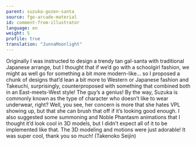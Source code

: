 ```yaml
---
parent: suzuka-gozen-santa
source: fgo-arcade-material
id: comment-from-illustrator
language: en
weight: 5
profile: true
translation: "JunnaMoonlight"
---
```


Originally I was instructed to design a trendy tan gal-santa with traditional Japanese arrange, but I thought that if we’d go with a schoolgirl fashion, we might as well go for something a bit more modern-like… so I proposed a chunk of designs that’d lean a bit more to Western or Japanese fashion and Takeuchi, surprisingly, counterproposed with something that combined both in an East-meets-West style! The guy’s a genius! By the way, Suzuka is commonly known as the type of character who doesn’t like to wear underwear, right? Well, you see, her concern is more that she hates VPL showing up, but that she can brush that off if it’s looking good enough. I also suggested some summoning and Noble Phantasm animations that I thought it’d look cool in 3D models, but I didn’t expect all of it to be implemented like that. The 3D modeling and motions were just adorable! It was super cool, thank you so much! (Takenoko Seijin)
